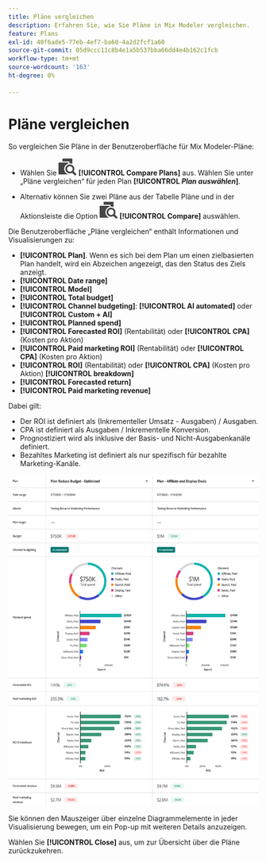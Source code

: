 ```yaml
---
title: Pläne vergleichen
description: Erfahren Sie, wie Sie Pläne in Mix Modeler vergleichen.
feature: Plans
exl-id: 40f6ade5-77eb-4ef7-ba60-4a2d2fcf1a60
source-git-commit: 05d9ccc11c8b4e1a5b537bba66dd4e4b162c1fcb
workflow-type: tm+mt
source-wordcount: '163'
ht-degree: 0%

---
```


# Pläne vergleichen

So vergleichen Sie Pläne in der Benutzeroberfläche für Mix Modeler-Pläne:

* Wählen Sie ![Vergleichen](/help/assets/icons/Compare.svg) **[!UICONTROL Compare Plans]** aus. Wählen Sie unter „Pläne vergleichen“ für jeden Plan **[!UICONTROL _Plan auswählen_]**.

* Alternativ können Sie zwei Pläne aus der Tabelle Pläne und in der Aktionsleiste die Option ![Vergleichen](/help/assets/icons/Compare.svg) **[!UICONTROL Compare]** auswählen.

Die Benutzeroberfläche „Pläne vergleichen“ enthält Informationen und Visualisierungen zu:

* **[!UICONTROL Plan]**. Wenn es sich bei dem Plan um einen zielbasierten Plan handelt, wird ein Abzeichen angezeigt, das den Status des Ziels anzeigt.
* **[!UICONTROL Date range]**
* **[!UICONTROL Model]**
* **[!UICONTROL Total budget]**
* **[!UICONTROL Channel budgeting]**: **[!UICONTROL AI automated]** oder **[!UICONTROL Custom + AI]**
* **[!UICONTROL Planned spend]**
* **[!UICONTROL Forecasted ROI]** (Rentabilität) oder **[!UICONTROL CPA]** (Kosten pro Aktion)
* **[!UICONTROL Paid marketing ROI]** (Rentabilität) oder **[!UICONTROL CPA]** (Kosten pro Aktion)
* **[!UICONTROL ROI]** (Rentabilität) oder **[!UICONTROL CPA]** (Kosten pro Aktion) **[!UICONTROL breakdown]**
* **[!UICONTROL Forecasted return]**
* **[!UICONTROL Paid marketing revenue]**

Dabei gilt:

* Der ROI ist definiert als (Inkrementeller Umsatz - Ausgaben) / Ausgaben.
* CPA ist definiert als Ausgaben / Inkrementelle Konversion.
* Prognostiziert wird als inklusive der Basis- und Nicht-Ausgabenkanäle definiert.
* Bezahltes Marketing ist definiert als nur spezifisch für bezahlte Marketing-Kanäle.


![Pläne vergleichen](/help/assets/compare-plans.png)

Sie können den Mauszeiger über einzelne Diagrammelemente in jeder Visualisierung bewegen, um ein Pop-up mit weiteren Details anzuzeigen.

Wählen Sie **[!UICONTROL Close]** aus, um zur Übersicht über die Pläne zurückzukehren.
